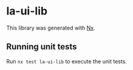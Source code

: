 # la-ui-lib

This library was generated with [Nx](https://nx.dev).

## Running unit tests

Run `nx test la-ui-lib` to execute the unit tests.
